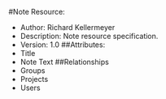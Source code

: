 #Note Resource:
  - Author:  Richard Kellermeyer
  - Description: Note resource specification.
  - Version: 1.0
##Attributes:
  - Title
  - Note Text
##Relationships
  - Groups
  - Projects
  - Users
